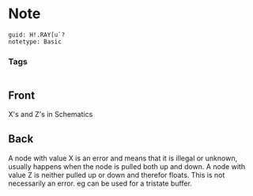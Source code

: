 # Note
```
guid: H!.RAY[u`?
notetype: Basic
```

### Tags
```
```

## Front
X's and Z's in Schematics

## Back
A node with value X is an error and means that it is illegal or unknown, usually happens when the node is pulled both up and down.
A node with value Z is neither pulled up or down and therefor floats. This is not necessarily an error. eg can be used for a tristate buffer.
